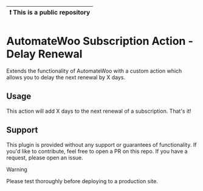 | :exclamation:  This is a public repository |
|--------------------------------------------|


# AutomateWoo Subscription Action - Delay Renewal

Extends the functionality of AutomateWoo with a custom action which allows you to delay the next renewal by X days.

## Usage

This action will add X days to the next renewal of a subscription. That's it!

## Support

This plugin is provided without any support or guarantees of functionality. If you'd like to contribute, feel free to open a PR on this repo. If you have a request, please open an issue.

> [!WARNING]  
> Please test thoroughly before deploying to a production site.
